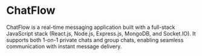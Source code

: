 # ChatFlow
ChatFlow is a real-time messaging application built with a full-stack JavaScript stack (React.js, Node.js, Express.js, MongoDB, and Socket.IO). It supports both 1-on-1 private chats and group chats, enabling seamless communication with instant message delivery. 
